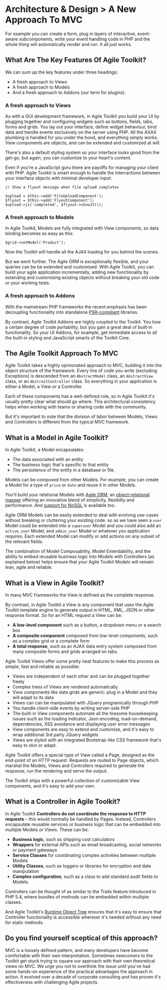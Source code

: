 # Architecture & Design > A New Approach To MVC

For example you can create a form, plug in layers of interactive, event-aware subcomponents, write your event handling code in PHP and the whole thing will automatically render and run. It all just works.
## What Are The Key Features Of Agile Toolkit?

We can sum up the key features under three headings:

* A fresh approach to Views
* A fresh approach to Models
* And a fresh approach to Addons (our term for plugins).

### A fresh approach to Views

As with a GUI development framework, in Agile Toolkit you build your UI by plugging together and configuring widgets such as buttons, fields, tabs, forms and grids. You lay out your interface, define widget behaviour, bind data and handle events exclusively on the server using PHP. All the AXAX plumbing is handled for you under the hood, and everything simply works. View components are objects, and can be extended and customized at will.

There's also a default styling system so your interface looks good from the get-go, but again, you can customize to your heart's content.

Even if you're a JavaScript guru there are payoffs for managing your client with PHP. Agile Toolkit is smart enough to handle the interractions between your interface objects with minimal developer input:

    // Show a flyout message when file upload completes

    $upload = $this->add('FileUploadComponent');
    $flyout = $this->add('FlyoutComponent');
    $upload->js('completed', $flyout->showJS());

### A fresh approach to Models

In Agile Toolkit, Models are fully integrated with View components, so data binding becomes as easy as this:

    $grid->setModel('Product');

Now the Toolkit will handle all the AJAX loading for you behind the scenes. 

But we went further. The Agile ORM is exceptionally flexible, and your queries can be  be extended and customised. With Agile Toolkit, you can build your agile application incrementally, adding new functionality by extending and customising existing objects without breaking your old code or your working tests. 

### A fresh approach to Addons

With the mainstream PHP frameworks the recent emphasis has been decoupling functionality into standalone [PSR-compliant](https://github.com/php-fig/fig-standards/tree/master/accepted) libraries.  

By contrast, Agile Toolkit Addons are highly coupled to the Toolkit. You lose a certain degree of code portability, but you gain a great deal of built-in functionality. So your UI Addons, for example, get immediate access to all the built-in styling and JavaScript smarts of the Toolkit Core. 


## The Agile Toolkit Approach To MVC

Agile Toolkit takes a highly opinionated approach to MVC, building it into the object structure of the framework. Every line of code you write (excluding Exceptions) is descended from an `AbstractModel` class, an `AbstractView` class, or an `AbstractController` class. So everything in your application is either a Model, a View or a Controller. 

Each of these components has a well-defined role, so in Agile Toolkit it's usually pretty clear what should go where. This architectural consistency helps when working with teams or sharing code with the community.

But it's important to note that the division of labor between Models, Views and Controllers is different from the typical MVC framework. 

## What is a Model in Agile Toolkit?

In Agile Toolkit, a Model encapsulates: 

* The data associated with an entity
* The business logic that's specific to that entity
* The persistence of the entity in a database or file.

Models can be composed from other Models. For example, you can create a Model for a type of `price` or `date` and reuse it in other Models.

You'll build your relational Models with [Agile ORM](/TODO), an [object-relational mapper](http://en.wikipedia.org/wiki/Object-relational_mapping) offering an innovative blend of simplicity, flexibilty and performance. And [support for NoSQL](/TODO) is available too.

Agile ORM Models can be easily extended to deal with evolving use-cases without breaking or cluttering your existing code. so as we have seen a `user` Model could be extended into a `superuser` Model and you could also add an `active_user` Model, and `admin_user` Model or whatever you application requires. Each extended Model can modify or add actions on any subset of the relevant fields.

The combination of Model Composability, Model Extendability, and the ability to embed reusable business logic into Models with Controllers (as explained below) helps ensure that your Agile Toolkit Models will remain lean, agile and reliable.

## What is a View in Agile Toolkit?

In many MVC frameworks the View is defined as the complete response. 

By contrast, in Agile Toolkit a View is any component that uses the Agile Toolkit template engine  to generate output in HTML, XML, JSON or other response format. So for an HTML request a View can be: 

* **A low-level component** such as a button, a dropdown menu or a  search box 
* **A composite component** composed from low-level components, such as a complex grid or a complete form 
* **A total response**, such as an AJAX data entry system composed from many composite forms and grids arranged on tabs.

Agile Toolkit Views offer some pretty neat features to make this process as simple, fast and reliable as possible:

* Views are independent of each other and can be plugged together freely
* Complex trees of Views are rendered automatically
* View components like data grids are generic: plug in a Model and they will adapt to its data
* Views can can be manipulated with JQuery programically through PHP
* You handle client-side events by writing server-side PHP
* The built-in View components automate all the tiresome housekeeping issues such as the loading indicator, Json encoding, load-on-demand, dependencies, XSS avoidance and displaying user error messages
* View components are easy to extend and customize, and it's easy to wrap additional 3rd party JQuery widgets
* Views are styled with an integrated Bootstrap-like CSS framework that's easy to skin or adapt.

Agile Toolkit offers a special type of View called a Page, designed as the end-point of an HTTP request. Requests are routed to Page objects, which marshal the Models, Views and Controllers required to generate the response, run the rendering and serve the output.

The Toolkit ships with a powerful collection of customizable View components, and it's easy to add your own.

## What is a Controller in Agile Toolkit?

In Agile Toolkit **Controllers do not coordinate the response to HTTP requests** &ndash; this would normally be handled by Pages. Instead, Controllers encapsulate reusable services or business logic that can be embedded into multiple Models or Views. These can be:

* **Business logic**, such as shipping cost calculators
* **Wrappers** for external APIs such as email broadcasting, social networks or payment gateways
* **Service Classes** for coordinating complex activities between multiple Models
* **Utility Classes**, such as loggers or libraries for encryption and date manipulation
* **Complex configuration**, such as a class to add standard audit fields to Models.

Controllers can be thought of as similar to the Traits feature introduced in PHP 5.4, where bundles of methods can be embedded within multiple classes.

And Agile Toolkit's [Runtime Object Tree](/TODO) ensures that it's easy to ensure that Controller functionality is accessible wherever it's needed without any need for static methods.

## Do you find yourself sceptical of this approach?

MVC is a loosely defined pattern, and many developers have become comfortable with their own interpretation. Sometimes newcomers to the Toolkit get stuck trying to square our approach with their own theoretical views on MVC. We urge you not to overthink the issue until you've had some hands-on experience of the practical advantages the approach in action. It evolved over a decade of corporate consulting and has proven it's effectiveness with challenging Agile projects. 
